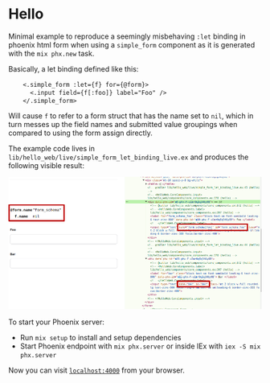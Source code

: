 # Hello

Minimal example to reproduce a seemingly misbehaving `:let` binding in phoenix
html form when using a `simple_form` component as it is generated with the `mix
phx.new` task.

Basically, a let binding defined like this:

```
    <.simple_form :let={f} for={@form}>
      <.input field={f[:foo]} label="Foo" />
    </.simple_form>
```

Will cause `f` to refer to a form struct that has the name set to `nil`, which
in turn messes up the field names and submitted value groupings when compared
to using the form assign directly.

The example code lives in `lib/hello_web/live/simple_form_let_binding_live.ex`
and produces the following visible result:

![screenshot with relevant output data marked red](readme-screenshot.png)

To start your Phoenix server:

  * Run `mix setup` to install and setup dependencies
  * Start Phoenix endpoint with `mix phx.server` or inside IEx with `iex -S mix phx.server`

Now you can visit [`localhost:4000`](http://localhost:4000) from your browser.
